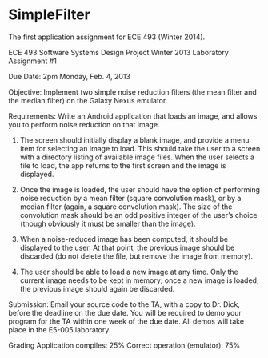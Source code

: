 SimpleFilter
============

The first application assignment for ECE 493 (Winter 2014).

ECE 493 Software Systems Design Project
Winter 2013
Laboratory Assignment #1

Due Date: 2pm Monday, Feb. 4, 2013

Objective:  Implement two simple noise reduction filters (the mean filter and the median 
filter) on the Galaxy Nexus emulator. 

Requirements:  Write  an  Android  application  that  loads  an  image,  and  allows  you  to 
perform noise reduction on that image.

1.  The  screen  should  initially  display  a  blank  image,  and  provide  a  menu  item  for 
selecting  an  image  to  load.  This  should  take  the  user  to  a  screen  with  a  directory 
listing of available image files. When the user selects a file to load, the app returns to 
the first screen and the image is displayed.

2.  Once  the  image  is  loaded,  the  user  should  have  the  option  of  performing  noise 
reduction by a mean filter (square convolution  mask), or  by a median filter (again, a 
square  convolution  mask).  The  size  of  the  convolution  mask  should  be  an  odd 
positive  integer  of  the  user’s  choice  (though  obviously  it  must  be  smaller  than  the 
image).

3.  When a noise-reduced image has  been computed, it should be displayed to the user. 
At  that  point,  the  previous  image  should  be  discarded  (do  not  delete  the  file,  but 
remove the image from memory).

4.  The  user  should  be  able  to  load  a  new  image  at  any  time.  Only  the  current  image 
needs to be kept in memory; once a new image is loaded, the previous image should 
again be discarded.

Submission:  Email  your  source  code  to  the  TA,  with  a  copy  to  Dr.  Dick,  before  the 
deadline on the due date. You will be required to demo your program for the TA within 
one week of the due date. All demos will take place in the E5-005 laboratory.

Grading
Application compiles:      25%
Correct operation (emulator):   75%
